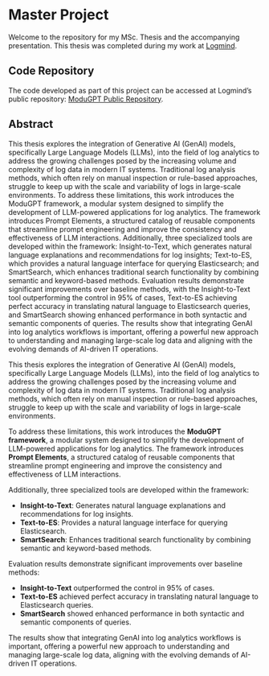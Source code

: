 # Master Project

Welcome to the repository for my MSc. Thesis and the accompanying presentation. This thesis was completed during my work at [Logmind](https://logmind.com/).

## Code Repository

The code developed as part of this project can be accessed at Logmind’s public repository: [ModuGPT Public Repository](https://bitbucket.org/ketjuni2/modugpt_public/src/main/).

## Abstract

This thesis explores the integration of Generative AI (GenAI) models, specifically Large Language Models (LLMs), into the field of log analytics to address the growing challenges posed by the increasing volume and complexity of log data in modern IT systems. Traditional log analysis methods, which often rely on manual inspection or rule-based approaches, struggle to keep up with the scale and variability of logs in large-scale environments. To address these limitations, this work introduces the ModuGPT framework, a modular system designed to simplify the development of LLM-powered applications for log analytics. The framework introduces Prompt Elements, a structured catalog of reusable components that streamline prompt engineering and improve the consistency and effectiveness of LLM interactions. Additionally, three specialized tools are developed within the framework: Insight-to-Text, which generates natural language explanations and recommendations for log insights; Text-to-ES, which provides a natural language interface for querying Elasticsearch; and SmartSearch, which enhances traditional search functionality by combining semantic and keyword-based methods. Evaluation results demonstrate significant improvements over baseline methods, with the Insight-to-Text tool outperforming the control in 95% of cases, Text-to-ES achieving perfect accuracy in translating natural language to Elasticsearch queries, and SmartSearch showing enhanced performance in both syntactic and semantic components of queries. The results show that integrating GenAI into log analytics workflows is important, offering a powerful new approach to understanding and managing large-scale log data and aligning with the evolving demands of AI-driven IT operations.

This thesis explores the integration of Generative AI (GenAI) models, specifically Large Language Models (LLMs), into the field of log analytics to address the growing challenges posed by the increasing volume and complexity of log data in modern IT systems. Traditional log analysis methods, which often rely on manual inspection or rule-based approaches, struggle to keep up with the scale and variability of logs in large-scale environments.

To address these limitations, this work introduces the **ModuGPT framework**, a modular system designed to simplify the development of LLM-powered applications for log analytics. The framework introduces **Prompt Elements**, a structured catalog of reusable components that streamline prompt engineering and improve the consistency and effectiveness of LLM interactions.

Additionally, three specialized tools are developed within the framework:
- **Insight-to-Text**: Generates natural language explanations and recommendations for log insights.
- **Text-to-ES**: Provides a natural language interface for querying Elasticsearch.
- **SmartSearch**: Enhances traditional search functionality by combining semantic and keyword-based methods.

Evaluation results demonstrate significant improvements over baseline methods:
- **Insight-to-Text** outperformed the control in 95% of cases.
- **Text-to-ES** achieved perfect accuracy in translating natural language to Elasticsearch queries.
- **SmartSearch** showed enhanced performance in both syntactic and semantic components of queries.

The results show that integrating GenAI into log analytics workflows is important, offering a powerful new approach to understanding and managing large-scale log data, aligning with the evolving demands of AI-driven IT operations.